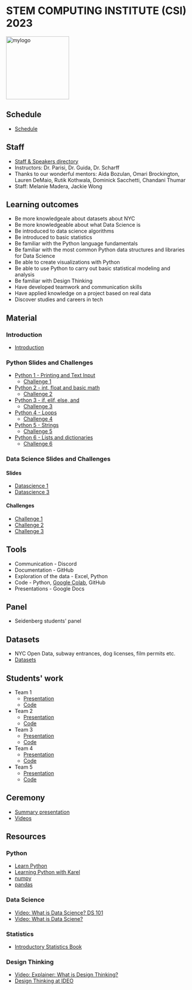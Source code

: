 # STEM COMPUTING INSTITUTE (CSI) 2023

<img width="172" alt="mylogo" src="https://github.com/PACESTEM/STEMINSTITUTE2023/assets/761057/ecfba838-a2a5-4272-af6a-72cae869ff35">

## Schedule 

* [Schedule](https://docs.google.com/spreadsheets/d/1WZwTflDdEPsK9c50P9e74Q7NCTW5n-fPZuYxQhLHOWk/edit?usp=sharing)
  
## Staff

* [Staff & Speakers directory](https://docs.google.com/presentation/d/1zT7AffyeKGTOfyiIqbvSfspr8_mpF74jQ2mJmuROOtA/edit?usp=sharing)
* Instructors: Dr. Parisi, Dr. Guida, Dr. Scharff
* Thanks to our wonderful mentors: Aida Bozulan, Omari Brockington, Lauren DeMaio, Rutik Kothwala, Dominick Sacchetti, Chandani Thumar
* Staff: Melanie Madera, Jackie Wong

## Learning outcomes

- Be more knowledgeale about datasets about NYC
- Be more knowledgeable about what Data Science is
- Be introduced to data science algorithms
- Be introduced to basic statistics
- Be familiar with the Python language fundamentals 
- Be familiar with the most common Python data structures and libraries for Data Science
- Be able to create visualizations with Python
- Be able to use Python to carry out basic statistical modeling and analysis
- Be familiar with Design Thinking
- Have developed teamwork and communication skills
- Have applied knowledge on a project based on real data
- Discover studies and careers in tech

## Material

### Introduction

* [Introduction](https://docs.google.com/presentation/d/1rb2dgE2Vpc1r8OOIiWkfsEXD_Qg5fsIebDes_dGHO94/edit?usp=drive_link)
  
### Python Slides and Challenges

* [Python 1 - Printing and Text Input](https://docs.google.com/presentation/d/1-xrQzyu55rvMwNPKrV1jFxAE-7cmoITQVZ6KrcMxP-4/edit?usp=drive_link)
  * [Challenge 1](https://docs.google.com/document/d/1mxGuNAY-iwKUdnwyA7okN5NexhqGX1FRFFMRPygAJw0/edit?usp=drive_link)
* [Python 2 - int, float and basic math](https://docs.google.com/presentation/d/1-xrQzyu55rvMwNPKrV1jFxAE-7cmoITQVZ6KrcMxP-4/edit?usp=drive_link)
  * [Challenge 2](https://docs.google.com/document/d/1U9xrqmqVr6PtMEgdiKB2a76kJWWrVYNXtbsX8gCmplE/edit?usp=drive_link) 
* [Python 3 - if, elif, else, and](https://docs.google.com/presentation/d/1AIYkvfaCB6LOTS3cRAHv-IbwaJ0kyCpOW3kscXeT4as/edit?usp=drive_link)
  * [Challenge 3](https://docs.google.com/document/d/19j4iZ3iJ7TPr5EXLNJ3MvrkePBIo_MP-lR2sj_Kmzh8/edit?usp=drive_link)
* [Python 4 - Loops](https://docs.google.com/presentation/d/12YktJHg0x_bKTDsqSHER4F4eZpj79UyEkxYByiZjDT4/edit?usp=drive_link)
  * [Challenge 4](https://docs.google.com/document/d/1xSj52kvp8XGZ10Y9vnonl8i19x_YZP3TMwjIQkcNavQ/edit?usp=drive_link)
* [Python 5 - Strings](https://docs.google.com/presentation/d/1ylNhp7InH3jlFHn8921Csk3RhlZd_Wxh4jt5Vxzl1iw/edit?usp=drive_link)
  * [Challenge 5](https://docs.google.com/document/d/1Sr_zJKjAbdtDEzWjSuVXbi8vAFsxtuvQ-Tv8bxWm-r4/edit?usp=drive_link)
* [Python 6 - Lists and dictionaries](https://docs.google.com/presentation/d/15Uh9rDw_z93eJuikktSvTl1XwGwWoJbcNqgS19Vo5Ek/edit?usp=drive_link)
  * [Challenge 6](https://docs.google.com/document/d/1E2rkdJ4O-PokNsDvUKTdje2Fzrw-OWvHQloVnG7JgSQ/edit?usp=drive_link)

### Data Science Slides and Challenges

#### Slides

* [Datascience 1](https://drive.google.com/file/d/1jUlW5Kx3NUcG4TY7crvRUYerVY0RlGC1/view?usp=drive_link)
* [Datascience 3](https://drive.google.com/file/d/1mhDvTSOopgmb1oYTv0Dgu5qn8ly_E0nU/view?usp=sharing)

#### Challenges

* [Challenge 1](https://drive.google.com/file/d/171pB6HSQDaTrDMJ6zMHqRswAYCeAtLju/view?usp=drive_link)
* [Challenge 2](https://drive.google.com/file/d/14SdGS8n9epc1FIJt3DdsuoLca-3YXfpp/view?usp=drive_link)
* [Challenge 3](https://drive.google.com/file/d/193vC4toDzI3eC60ng1WKbh7GRZDJdHp1/view?usp=drive_link)

## Tools

* Communication - Discord
* Documentation - GitHub
* Exploration of the data - Excel, Python
* Code - Python, [Google Colab](https://colab.research.google.com), GitHub
* Presentations - Google Docs

## Panel

* Seidenberg students' panel

## Datasets

* NYC Open Data, subway entrances, dog licenses, film permits etc.
* [Datasets](https://docs.google.com/document/d/1Lz48gXGd4zgYHCuZA4-mO7Yn_vkv02SJMQpY4uvtYrY/edit?usp=sharing)
  
## Students' work

* Team 1
    - [Presentation]()
    - [Code]()
* Team 2
    - [Presentation]()
    - [Code]()
* Team 3
    - [Presentation]()
    - [Code]()
* Team 4
    - [Presentation]()
    - [Code]()
* Team 5
    - [Presentation]()
    - [Code]()

## Ceremony

* [Summary presentation]()
* [Videos]()

## Resources

### Python

* [Learn Python](https://www.learnpython.org)
* [Learning Python with Karel](https://compedu.stanford.edu/karel-reader/docs/python/en/chapter1.html)
* [numpy](https://www.learnpython.org/en/Numpy_Arrays)
* [pandas](https://www.learnpython.org/en/Pandas_Basics)

### Data Science

* [Video: What is Data Science? DS 101](https://www.youtube.com/watch?v=z1kPKBdYks4)
* [Video: What is Data Sciene?](https://youtu.be/X3paOmcrTjQ)

### Statistics

* [Introductory Statistics Book](https://openstax.org/details/books/introductory-statistics)

### Design Thinking

* [Video: Explainer: What is Design Thinking?](https://www.youtube.com/watch?v=_WI3B54m6SU)
* [Design Thinking at IDEO](https://www.ideou.com/pages/design-thinking)
